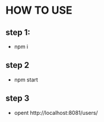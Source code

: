 # HOW TO USE
## step 1:
- npm i
## step 2
- npm start
## step 3
- opent http://localhost:8081/users/
